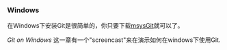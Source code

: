 ### Windows ###

在Windows下安装Git是很简单的，你只要下载[msysGit](http://code.google.com/p/msysgit/downloads/list)就可以了。

*Git on Windows* 这一章有一个"screencast"来在演示如何在windows下使用Git.


